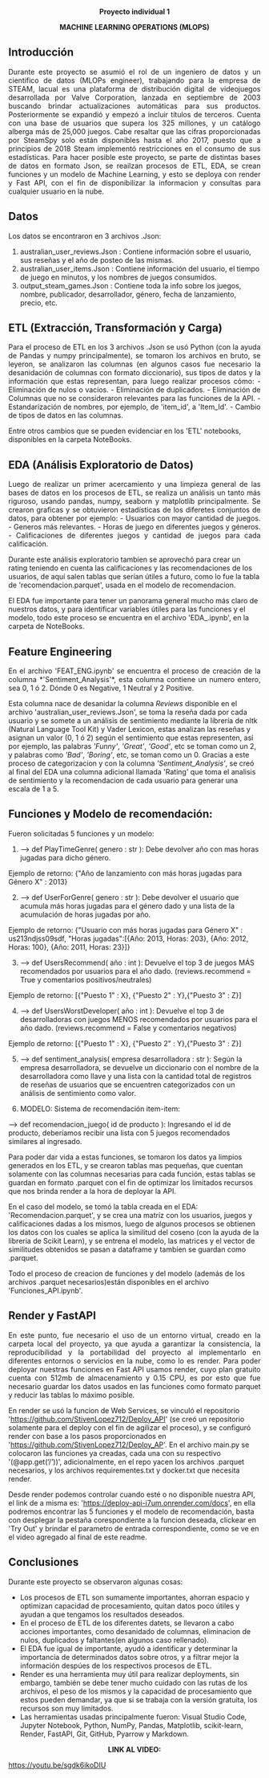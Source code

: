 **<p align="center">Proyecto individual 1</p>**
**<p align="center">MACHINE LEARNING OPERATIONS (MLOPS)</p>**

## Introducción
<p style="text-align: justify;">Durante este proyecto se asumió el rol de un ingeniero de datos y un cientifico de datos (MLOPs engineer), trabajando para la empresa de STEAM, lacual es una plataforma de distribución digital de videojuegos desarrollada por Valve Corporation, lanzada en septiembre de 2003 buscando brindar actualizaciones automáticas para sus productos. Posteriormente se expandió y empezó a incluir títulos de terceros. Cuenta con una base de usuarios que supera los 325 millones, y un catálogo alberga más de 25,000 juegos. Cabe resaltar que las cifras proporcionadas por SteamSpy solo están disponibles hasta el año 2017, puesto que a principios de 2018 Steam implementó restricciones en el consumo de sus estadísticas. 
Para hacer posible este proyecto, se parte de distintas bases de datos en formato Json, se reailzan procesos de ETL, EDA, se crean funciones y un modelo de Machine Learning, y esto se deploya con render y Fast API, con el fin de disponibilizar la informacion y consultas para cualquier usuario en la nube.</p>

## Datos
<p style="text-align: justify;">Los datos se encontraron en 3 archivos .Json:

1. australian_user_reviews.Json : Contiene información sobre el usuario, sus reseñas y el año de posteo de las mismas.
2. australian_user_items.Json : Contiene información del usuario, el tiempo de juego en minutos, y los nombres de juegos consumidos.
3. output_steam_games.Json : Contiene toda la info sobre los juegos, nombre, publicador, desarrollador, género, fecha de lanzamiento, precio, etc.</p>

## ETL (Extracción, Transformación y Carga)
<p style="text-align: justify;">Para el proceso de ETL en los 3 archivos .Json se usó Python (con la ayuda de Pandas y numpy principalmente), se tomaron los archivos en bruto, se leyeron, se analizaron las columnas (en algunos casos fue necesario la desanidación de columnas con formato diccionario), sus tipos de datos y la información que estas representan, para luego realizar procesos cómo:
- Eliminación de nulos o vacíos.
- Eliminación de duplicados.
- Eliminación de Columnas que no se consideraron relevantes para las funciones de la API.
- Estandarización de nombres, por ejemplo, de 'item_id', a 'Item_Id'.
- Cambio de tipos de datos en las columnas.

Entre otros cambios que se pueden evidenciar en los 'ETL' notebooks, disponibles en la carpeta NoteBooks.
</p>

## EDA (Análisis Exploratorio de Datos)
<p style="text-align: justify;">Luego de realizar un primer acercamiento y una limpieza general de las bases de datos en los procesos de ETL, se realiza un análisis un tanto más riguroso, usando pandas, numpy, seaborn y matplotlib principalmente. Se crearon graficas y se obtuvieron estadísticas de los diferetes conjuntos de datos, para obtener por ejemplo:
- Usuarios con mayor cantidad de juegos.
- Generos más relevantes.
- Horas de juego en diferentes juegos y géneros.
- Calificaciones de diferentes juegos y cantidad de juegos para cada calificación.

Durante este análisis exploratorio tambíen se aprovechó para crear un rating teniendo en cuenta las calificaciones y las recomendaciones de los usuarios, de aquí salen tablas que serían útiles a futuro, como lo fue la tabla de 'recomendacion.parquet', usada en el modelo de recomendacion.

El EDA fue importante para tener un panorama general mucho más claro de nuestros datos, y para identificar variables útiles para las funciones y el modelo, todo este proceso se encuentra en el archivo 'EDA_.ipynb', en la carpeta de NoteBooks.
</p>

## Feature Engineering
<p style="text-align: justify;">En el archivo 'FEAT_ENG.ipynb' se encuentra el proceso de creación de la columna *'Sentiment_Analysis'*, esta columna contiene un numero entero, sea 0, 1 ó 2. Dónde 0 es Negative, 1 Neutral y 2 Positive.

Esta columna nace de desanidar la columna *Reviews* disponible en el archivo 'australian_user_reviews.Json', se toma la reseña dada por cada usuario y se somete a un análisis de sentimiento mediante la librería de nltk (Natural Language Tool Kit) y Vader Lexicon, estas analizan las reseñas y asignan un valor (0, 1 ó 2) según el sentimiento que estas representen, así por ejemplo, las palabras *'Funny'*, *'Great'*, *'Good'*, etc se toman como un 2, y palabras como *'Bad'*, *'Boring'*, etc, se toman como un 0.
Gracias a este proceso de categorizacion y con la columna *'Sentiment_Analysis'*, se creó al final del EDA una columna adicional llamada 'Rating' que toma el analisis de sentimiento y la recomendacion de cada usuario para generar una escala de 1 a 5.
</p>

## Funciones y Modelo de recomendación:
<p style="text-align: justify;"> Fueron solicitadas 5 funciones y un modelo:

1. --> def PlayTimeGenre( genero : str ): Debe devolver año con mas horas jugadas para dicho género.

Ejemplo de retorno: {"Año de lanzamiento con más horas jugadas para Género X" : 2013}

2. --> def UserForGenre( genero : str ): Debe devolver el usuario que acumula más horas jugadas para el género dado y una lista de la acumulación de horas jugadas por año.

Ejemplo de retorno: {"Usuario con más horas jugadas para Género X" : us213ndjss09sdf, "Horas jugadas":[{Año: 2013, Horas: 203}, {Año: 2012, Horas: 100}, {Año: 2011, Horas: 23}]}

3. --> def UsersRecommend( año : int ): Devuelve el top 3 de juegos MÁS recomendados por usuarios para el año dado. (reviews.recommend = True y comentarios positivos/neutrales)

Ejemplo de retorno: [{"Puesto 1" : X}, {"Puesto 2" : Y},{"Puesto 3" : Z}]

4. --> def UsersWorstDeveloper( año : int ): Devuelve el top 3 de desarrolladoras con juegos MENOS recomendados por usuarios para el año dado. (reviews.recommend = False y comentarios negativos)

Ejemplo de retorno: [{"Puesto 1" : X}, {"Puesto 2" : Y},{"Puesto 3" : Z}]

5. --> def sentiment_analysis( empresa desarrolladora : str ): Según la empresa desarrolladora, se devuelve un diccionario con el nombre de la desarrolladora como llave y una lista con la cantidad total de registros de reseñas de usuarios que se encuentren categorizados con un análisis de sentimiento como valor.

6. MODELO: Sistema de recomendación item-item:

--> def recomendacion_juego( id de producto ): Ingresando el id de producto, deberíamos recibir una lista con 5 juegos recomendados similares al ingresado.

Para poder dar vida a estas funciones, se tomaron los datos ya limpios generados en los ETL, y se crearon tablas mas pequeñas, que cuentan solamente con las columnas necesarias para cada función, estas tablas se guardan en formato .parquet con el fin de optimizar los limitados recursos que nos brinda render a la hora de deployar la API.

En el caso del modelo, se tomó la tabla creada en el EDA: 'Recomendacion.parquet', y se crea una matríz con los usuarios, juegos y calificaciones dadas a los mismos, luego de algunos procesos se obtienen los datos con los cuales se aplica la similitud del coseno (con la ayuda de la libreria de Scikit Learn), y se entrena el modelo, las matrices y el vector de similitudes obtenidos se pasan a dataframe y tambíen se guardan como .parquet.

Todo el proceso de creacion de funciones y del modelo (además de los archivos .parquet necesarios)están disponibles en el archivo 'Funciones_API.ipynb'. </p>

## Render y FastAPI
<p style="text-align: justify;">
En este punto, fue necesario el uso de un entorno virtual, creado en la carpeta local del proyecto, ya que ayuda a garantizar la consistencia, la reproducibilidad y la portabilidad del proyecto al implementarlo en diferentes entornos o servicios en la nube, como lo es render.
Para poder deployar nuestras funciones en Fast API usamos render, cuyo plan gratuito cuenta con 512mb de almacenamiento y 0.15 CPU, es por esto que fue necesario guardar los datos usados en las funciones como formato parquet y reducir las tablas lo máximo posible.

En render se usó la funcion de Web Services, se vinculó el repositorio 'https://github.com/StivenLopez712/Deploy_API' (se creó un repositorio solamente para el deploy con el fin de agilizar el proceso), y se configuró render con base a los pasos proporcionados en 'https://github.com/StivenLopez712/Deploy_AP'.
En el archivo main.py se colocaron las funciones ya creadas, cada una con su respectivo '(@app.get(‘/’))', adicionalmente, en el repo yacen los archivos .parquet necesarios, y los archivos requirementes.txt y docker.txt que necesita render.

Desde render podemos controlar cuando esté o no disponible nuestra API, el link de a misma es: 'https://deploy-api-i7um.onrender.com/docs', en ella podremos encontrar las 5 funciones y el modelo de recomendación, basta con desplegar la pestaña corespondiente a la funcion deseada, clickear en 'Try Out' y brindar el parametro de entrada correspondiente, como se ve en el video agregado al final de este readme.</p>

## Conclusiones

<p style="text-align: justify;">Durante este proyecto se observaron algunas cosas:

- Los procesos de ETL son sumamente importantes, ahorran espacio y optimizan capacidad de procesamiento, quitan datos poco útiles y ayudan a que tengamos los resultados deseados.
- En el proceso de ETL de los diferentes datets, se llevaron a cabo acciones importantes, como desanidado de columnas, eliminacion de nulos, duplicados y faltantes(en algunos caso rellenado).
- El EDA fue igual de importante, ayudó a identificar y determinar la importancia de determinados datos sobre otros, y a filtrar mejor la información despúes de los respectivos procesos de ETL.
- Render es una herramienta muy útil para realizar deployments, sin embargo, también se debe tener mucho cuidado con las rutas de los archivos, el peso de los mismos y la capacidad de procesamiento que estos pueden demandar, ya que si se trabaja con la versión gratuita, los recursos son muy limitados.
- Las herramientas usadas principalmente fueron:
   Visual Studio Code, Jupyter Notebook, Python, NumPy, Pandas, Matplotlib, scikit-learn, Render, FastAPI, Git, GitHub, Pyarrow y Markdown.

**<p align="center">LINK AL VIDEO: </p>**
https://youtu.be/sgdk6ikoDIU
